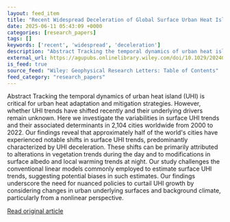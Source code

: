 ```yaml
---
layout: feed_item
title: "Recent Widespread Deceleration of Global Surface Urban Heat Islands Unveiled by Satellites"
date: 2025-06-11 05:43:09 +0000
categories: [research_papers]
tags: []
keywords: ['recent', 'widespread', 'deceleration']
description: "Abstract Tracking the temporal dynamics of urban heat island (UHI) is critical for urban heat adaptation and mitigation strategies"
external_url: https://agupubs.onlinelibrary.wiley.com/doi/10.1029/2024GL112711?af=R
is_feed: true
source_feed: "Wiley: Geophysical Research Letters: Table of Contents"
feed_category: "research_papers"
---
```


Abstract Tracking the temporal dynamics of urban heat island (UHI) is critical for urban heat adaptation and mitigation strategies. However, whether UHI trends have shifted recently and their underlying drivers remain unknown. Here we investigate the variabilities in surface UHI trends and their associated determinants in 2,104 cities worldwide from 2000 to 2022. Our findings reveal that approximately half of the world's cities have experienced notable shifts in surface UHI trends, predominantly characterized by UHI deceleration. These shifts can be primarily attributed to alterations in vegetation trends during the day and to modifications in surface albedo and local warming trends at night. Our study challenges the conventional linear models commonly employed to estimate surface UHI trends, suggesting potential biases in such estimates. Our findings underscore the need for nuanced policies to curtail UHI growth by considering changes in urban underlying surfaces and background climate, particularly from a nonlinear perspective.

[Read original article](https://agupubs.onlinelibrary.wiley.com/doi/10.1029/2024GL112711?af=R)
